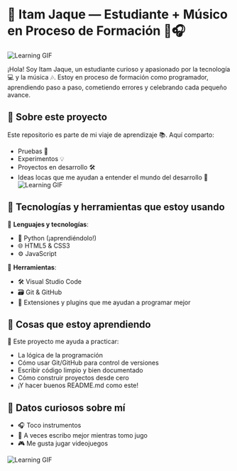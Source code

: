 # 🌟 Itam Jaque — Estudiante + Músico en Proceso de Formación 🚀🎧

![Learning GIF](https://media.tenor.com/vPh8mMqe5d0AAAAM/angry-hiss.gif)

¡Hola! Soy Itam Jaque, un estudiante curioso y apasionado por la tecnología 💻 y la música 🎶. Estoy en proceso de formación como programador, aprendiendo paso a paso, cometiendo errores y celebrando cada pequeño avance.

## 🧠 Sobre este proyecto
Este repositorio es parte de mi viaje de aprendizaje 📚. Aquí comparto:

- Pruebas 🧪  
- Experimentos 💡  
- Proyectos en desarrollo 🛠️  
- Ideas locas que me ayudan a entender el mundo del desarrollo 💭  
                                                                              ![Learning GIF](https://www.google.com/url?sa=i&url=https%3A%2F%2Fes.pinterest.com%2Fpin%2F616500636473816342%2F&psig=AOvVaw0q4_G5_-450gP9eWmRjJmm&ust=1748729156403000&source=images&cd=vfe&opi=89978449&ved=0CBMQjRxqFwoTCLjFnvaZzI0DFQAAAAAdAAAAABAl)
## 🧰 Tecnologías y herramientas que estoy usando

🔹 **Lenguajes y tecnologías**:

- 🐍 Python  (¡aprendiéndolo!)
- 🌐 HTML5 & CSS3  
- ⚙️ JavaScript  

🔹 **Herramientas**:

- 🛠️ Visual Studio Code  
- 🗃️ Git & GitHub  
- 🧩 Extensiones y plugins que me ayudan a programar mejor  

## 🚧 Cosas que estoy aprendiendo

🧪 Este proyecto me ayuda a practicar:

- La lógica de la programación  
- Cómo usar Git/GitHub para control de versiones  
- Escribir código limpio y bien documentado  
- Cómo construir proyectos desde cero  
- ¡Y hacer buenos README.md como este!  

## 🎉 Datos curiosos sobre mí

- 🎧 Toco instrumentos  
- 🧃 A veces escribo mejor mientras tomo jugo  
- 🎮 Me gusta jugar videojuegos  

![Learning GIF](https://www.google.com/url?sa=i&url=https%3A%2F%2Feducacionplasticayvisual.com%2Fcomunicacion-audiovisual%2Fpixel-art-to-css-animacion-en-pixeles%2F&psig=AOvVaw0q4_G5_-450gP9eWmRjJmm&ust=1748729156403000&source=images&cd=vfe&opi=89978449&ved=0CBMQjRxqFwoTCLjFnvaZzI0DFQAAAAAdAAAAABAE)
